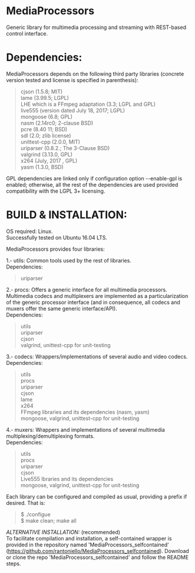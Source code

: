 # MediaProcessors
Generic library for multimedia processing and streaming with REST-based control 
interface.

Dependencies:
=============

MediaProcessors depends on the following third party libraries (concrete 
version tested and license is specified in parenthesis):

> cjson (1.5.8; MIT)<br>
> lame (3.99.5; LGPL)<br>
> LHE which is a FFmpeg adaptation (3.3; LGPL and GPL)<br>
> live555 (version dated July 18, 2017; LGPL)<br>
> mongoose (6.8; GPL)<br>
> nasm (2.14rc0; 2-clause BSD)<br>
> pcre (8.40 11; BSD)<br>
> sdl (2.0;  zlib license)<br>
> unittest-cpp (2.0.0, MIT)<br>
> uriparser (0.8.2.; The 3-Clause BSD)<br>
> valgrind (3.13.0, GPL)<br>
> x264 (July, 2017 , GPL)<br>
> yasm (1.3.0, BSD)<br>

GPL dependencies are linked only if configuration option --enable-gpl is enabled; 
otherwise, all the rest of the dependencies are used provided compatibility with 
the LGPL 3+ licensing.

BUILD & INSTALLATION:
=====================

OS required: Linux.<br>
Successfully tested on Ubuntu 16.04 LTS.

MediaProcessors provides four libraries:

1.- utils: Common tools used by the rest of libraries.<br>
Dependencies:
> uriparser

2.- procs: Offers a generic interface for all multimedia processors. Multimedia 
codecs and multiplexers are implemented as a particularization of the generic 
processor interface (and in consequence, all codecs and muxers offer the same 
generic interface/API).<br>
Dependencies:
> utils<br>
> uriparser<br>
> cjson<br>
> valgrind, unittest-cpp for unit-testing

3.- codecs: Wrappers/implementations of several audio and video codecs.<br>
Dependencies:
> utils<br>
> procs<br>
> uriparser<br>
> cjson<br>
> lame<br>
> x264<br>
> FFmpeg libraries and its dependencies (nasm, yasm)<br>
> mongoose, valgrind, unittest-cpp for unit-testing

4.- muxers: Wrappers and implementations of several multimedia 
multiplexing/demultiplexing formats.<br>
Dependencies:
> utils<br>
> procs<br>
> uriparser<br>
> cjson<br>
> Live555 lbraries and its dependencies<br>
> mongoose, valgrind, unittest-cpp for unit-testing

Each library can be configured and compiled as usual, providing a prefix if 
desired. That is:
> $ ./configue<br>
> $ make clean; make all

*ALTERNATIVE INSTALLATION:* (recommended)<br>
To facilitate compilation and installation, a self-contained wrapper is provided 
in the repository named 'MediaProcessors_selfcontained' 
(https://github.com/rantoniello/MediaProcessors_selfcontained).
Download or clone the repo 'MediaProcessors_selfcontained' and follow the README 
steps.
